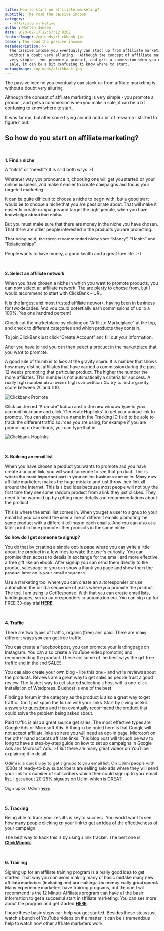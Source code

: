 ```yaml
---
title: How to start on affiliate marketing?
subtitle: The road the passive income
category:
  - Affiliate marketing
author: Morten Jensen
date: 2020-02-17T12:57:12.820Z
featureImage: /uploads/clickbank.jpg
teaser: The road the passive income
metadescription: >-
  The passive income you eventually can stack up from affiliate marketing is
  without a doubt very alluring.  Although the concept of affiliate marketing is
  very simple - you promote a product, and gets a commission when you make a
  sale, it can be a bit confusing to know where to start.
metaogimage: /uploads/clickbank.jpg
---
```

The passive income you eventually can stack up from affiliate marketing is without a doubt very alluring.

Although the concept of affiliate marketing is very simple - you promote a product, and gets a commission when you make a sale, it can be a bit confusing to know where to start.

It was for me, but after some trying around and a bit of research I started to figure it out.

## So how do you start on affiliate marketing?

\
\
**1. Find a niche**

A “nitch” or “neesh”? It is said both ways :-)

Whatever way you pronounce it, choosing one will get you started on your online business, and make it easier to create campaigns and focus your targeted marketing.

It can be quite difficult to choose a niche to begin with, but a good start would be to choose a niche that you are passionate about. That will make it easier to create campaigns and target the right people, when you have knowledge about that niche.

But you must make sure that there are money in the niche you have chosen. That there are other people interested in the products you are promoting.

That being said, the three recommended niches are “Money”, “Health” and “Relationships”.

People wants to have money, a good health and a great love life. :-)

\
\
**2. Select an affiliate network**

When you have chosen a niche in which you want to promote products, you can now select an affiliate network. The are plenty to choose from, but I would recommend to start with ClickBank - URL

It is the largest and most trusted affiliate network, having been in business for two decades. And you could potentially earn commissions of up to a 100%. Yes one hundred percent!

Check out the marketplace by clicking on “Affiliate Marketplace” at the top, and check to different categories and which products they contain.

To join ClickBank just click “Create Account” and fill out your information.

After you have joined you can then select a product in the marketplace that you want to promote.

A good rule of thumb is to look at the gravity score. It is number that shows how many distinct affiliates that have earned a commission during the past 12 weeks promoting that particular product. The higher the number the more affiliates. This number is not automatically a criteria for success. A really high number also means high competition. So try to find a gravity score between 20 and 100.



![Clickbank Promote](/uploads/promote.jpg "Clickbank Promote")



Click on the red “Promote” button and in the new window type in your account nickname and click “Generate Hoplinks” to get your unique link to promote. You can also type in a name in the Tracking ID field to be able to track the different traffic sources you are using, for example if you are promoting on Facebook, you can type that in.



![Clickbank Hoplinks](/uploads/hoplinks.jpg "Clickbank Hoplinks")

\
\
**3. Building an email list**

When you have chosen a product you wants to promote and you have create a unique link, you will want someone to see that product. This is where the most important part in your online business comes in. Many new affiliate marketers makes the huge mistake and just throw their link all around the internet. This is a bad idea because most people will not buy the first time they see some random product from a link they just clicked. They need to be warmed up by getting more details and recommendations about the product.

This is where the email list comes in. When you get a user to signup to your email list you can send the user a line of different emails promoting the same product with a different tellings in each emails. And you can also at a later point in time promote other products in the same niche.

**So how do I get someone to signup?**

You do that by creating a simple opt-in page where you can write a little about the product in a few lines to wake the user’s curiosity. You can promise then access to details in exchange for the email and more effective a free gift like an ebook. After signup you can send them directly to the product salespage or you can show a thank you page and show them the product later on in your email sequence.

Use a marketing tool where you can create an autoresponder or use automation the build a sequence of mails where you promote the product. The tool I am using is GetResponse. With that you can create email lists, landingpages, set up autoresponders or automation etc. You can sign up for FREE 30-day trial **[HERE](https://www.getresponse.com/?a=pEkMFNHHwP)**

\
\
**4. Traffic**

There are two types of traffic, organic (free) and paid. There are many different ways you can get free traffic.

You can create a Facebook post, you can promote your landingpage on Instagram. You can also create a YouTube video promoting and recommending the product. These are some of the best ways the get free traffic and in the end SALES.

You can also create your own blog - like this one - and write reviews about the products. Reviews are a great way to get sales as people trust a good review. The fastest way to get started selecting a host with a one-click installation of Wordpress. Bluehost is one of the best.

Finding a forum in the category as the product is also a great way to get traffic. Don’t just spam the forum with your links. Start by giving useful answers to questions and then eventually recommend the product that could solve the problem being asked about.

Paid traffic is also a great source get sales. The most effective types are Google Ads or Microsoft Ads. A thing to be noted here is that Google will not accept affiliate links so here you will need an opt-in page. Microsoft on the other hand accepts affiliate links. This blog post will though be way to long to have a step-by-step guide on how to set up campaigns in Google Ads and Microsoft Ads. :-) But there are many great videos on YouTube explaining it in detail.

Udimi is a quick way to get signups to you email list. On Udimi people with 1000s of ready-to-buy subscribers are selling solo ads where they will send your link to x number of subscribers which then could sign up to your email list. I get about 20-25% signups on Udimi which is GREAT.

Sign up on Udimi **[here](https://udimi.com/a/4wx8q)**

\
\
**5. Tracking**

Being able to track your results is key to success. You would want to see how many people clicking on your link to get an idea of the effectiveness of your campaign.

The best way to track this is by using a link tracker. The best one is **[ClickMagick](https://www.clickmagick.com/)**.

\
\
**6. Training**

Signing up for an affiliate training program is a really good idea to get started. That way you can avoid making many of basic mistake many new affiliate marketers (including me) are making. It is money really great spend. Many experience marketers have training programs, but the one I will recommend is the 12 Minute Affiliates program that have all the basic information to get a succesful start in affiliate marketing. You can see more about the program and get started **[HERE](https://f8aa9ajej9czdobbkqmc3p4ua8.hop.clickbank.net/?tid=MAKEMONEYONLINENINJA)**.

I hope these basic steps can help you get started. Besides these steps just watch a bunch of YouTube videos on the matter. It can be a tremendous help to watch how other affiliate marketers work.
